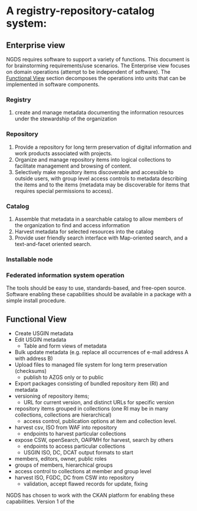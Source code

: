 # A registry-repository-catalog system:

## Enterprise view
NGDS requires software to support a variety of functions. This document is for brainstorming requirements/use scenarios. The Enterprise view focuses on domain operations (attempt to be independent of software). The [Functional View](#FunctionalView) section decomposes the operations into units that can be implemented in software components.

### Registry
1. create and manage metadata documenting the information resources under the stewardship of the organization

### Repository
1. Provide a repository for long term preservation of digital information and work products associated with projects.
1. Organize and manage repository items into logical collections to facilitate management and browsing of content.
1. Selectively make repository items discoverable and accessible to outside users, with group level access controls to metadata describing the items and to the items (metadata may be discoverable for items that requires special permissions to access).

### Catalog
1. Assemble that metadata in a searchable catalog to allow members of the organization to find and access information
1. Harvest metadata for selected resources into the catalog
1. Provide user friendly search interface with Map-oriented search, and a text-and-facet oriented search.

### Installable node

### Federated information system operation

The tools should be easy to use, standards-based, and free-open source. Software enabling these capabilities should be available in a package with a simple install procedure.

## Functional View
* Create USGIN metadata
* Edit USGIN metadata
  * Table and form views of metadata
* Bulk update metadata (e.g. replace all occurrences of e-mail address A with address B)
* Upload files to managed file system for long term preservation (checksums)
  * publish to AZGS only or to public
* Export packages consisting of bundled repository item (RI) and metadata
* versioning of repository items; 
    * URL for current version, and distinct URLs for specific version
* repository items grouped in collections (one RI may be in many collections, collections are hierarchical)
  * access control, publication options at item and collection level.
* harvest csv, ISO from WAF into repository
  * endpoints to harvest particular collections
* expose CSW, openSearch, OAIPMH for harvest, search by others
  * endpoints to access particular collections
  * USGIN ISO, DC, DCAT output formats to start
* members, editors, owner, public roles
* groups of members, hierarchical groups
* access control to collections at member and group level
* harvest ISO, FGDC, DC from CSW into repository
    * validation, accept flawed records for update, fixing

NGDS has chosen to work with the CKAN platform for enabling these capabilities. Version 1 of the 

